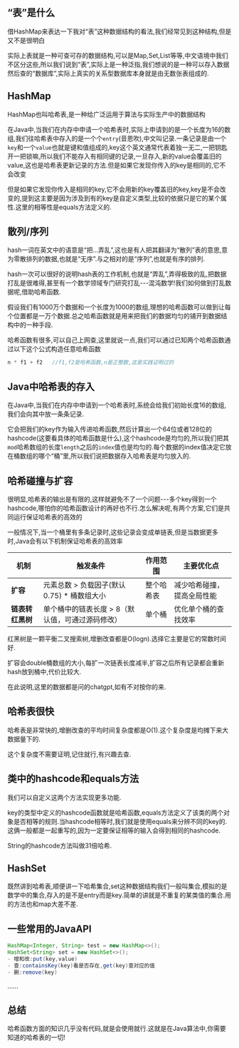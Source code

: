 ## “表”是什么

借HashMap来表达一下我对“表”这种数据结构的看法,我们经常见到这种结构,但是又不是很明白

实际上表就是一种可查可存的数据结构,可以是Map,Set,List等等,中文语境中我们不区分这些,所以我们说到“表”,实际上是一种泛指,我们想说的是一种可以存入数据然后查的“数据库”,实际上真实的关系型数据库本身就是由无数张表组成的.

## HashMap

HashMap也叫哈希表,是一种给广泛运用于算法与实际生产中的数据结构

在Java中,当我们在内存中申请一个哈希表时,实际上申请到的是一个长度为16的数组,我们往哈希表中存入的是一个个`entry`(音恩吹),中文叫记录.一条记录是由一个`key`和一个`value`也就是键和值组成的,key这个英文通常代表着独一无二,一把钥匙开一把锁嘛,所以我们不能存入有相同键的记录,一旦存入,新的value会覆盖旧的value,这也是哈希表更新记录的方法.但是如果它发现你传入的key是相同的,它不会改变

但是如果它发现你传入是相同的key,它不会用新的key覆盖旧的key,key是不会改变的,提到这主要是因为涉及到有的key是自定义类型,比较的依据只是它的某个属性.这里的相等性是equals方法定义的.

## 散列/序列

hash一词在英文中的语意是“把...弄乱”,这也是有人把其翻译为“散列”表的意思,意为零散排列的数据,也就是“无序”.与之相对的是“序列”,也就是有序的排列.

hash一次可以很好的说明hash表的工作机制,也就是“弄乱”,弄得极致的乱,把数据打乱是很难得,甚至有一个数学领域专门研究打乱---混沌数学!我们如何做到打乱数据呢,借助哈希函数.

假设我们有1000万个数据和一个长度为1000的数组,理想的哈希函数可以做到让每个位置都是一万个数据.总之哈希函数就是用来把我们的数据均匀的铺开到数据结构中的一种手段.

哈希函数有很多,可以自己上网查,这里就说一点,我们可以通过已知两个哈希函数通过以下这个公式构造任意哈希函数

```Java
n * f1 + f2   //f1,f2是哈希函数,n是正整数,这是实践证明过的
```

## Java中哈希表的存入

在Java中,当我们在内存中申请到一个哈希表时,系统会给我们初始长度16的数组,我们会向其中放一条条记录.

它会把我们的key作为输入传进哈希函数,然后计算出一个64位或者128位的hashcode(这要看具体的哈希函数是什么),这个hashcode是均匀的,所以我们把其`mod`哈希数组的长度`length`之后的`index`值也是均匀的.每个数据的index值决定它放在桶数组的哪个“桶”里,所以我们说把数据存入哈希表是均匀放入的.

## 哈希碰撞与扩容

很明显,哈希表的输出是有限的,这样就避免不了一个问题---多个key得到一个hashcode,哪怕你的哈希函数设计的再好也不行.怎么解决呢,有两个方案,它们是共同运行保证哈希表的高效的

一般情况下,当一个桶里有多条记录时,这些记录会变成单链表,但是当数据更多时,Java会有以下机制保证哈希表的高效率

| **机制**         | **触发条件**                                     | **作用范围** | **主要优化点**             |
| ---------------- | ------------------------------------------------ | ------------ | -------------------------- |
| **扩容**         | 元素总数 > 负载因子(默认 0.75) * 桶数组大小      | 整个哈希表   | 减少哈希碰撞，提高全局性能 |
| **链表转红黑树** | 单个桶中的链表长度 > 8（默认值，可通过源码修改） | 单个桶       | 优化单个桶的查找效率       |

红黑树是一颗平衡二叉搜索树,增删改查都是O(logn).选择它主要是它的常数时间好.

扩容会double桶数组的大小,每扩一次链表长度减半,扩容之后所有记录都会重新hash放到桶中,代价比较大.

在此说明,这里的数据都是问的chatgpt,如有不对按你的来.

## 哈希表很快

哈希表是非常快的,增删改查的平均时间复杂度都是O(1).这个复杂度是均摊下来大数据量下的.

这个复杂度不需要证明,记住就行,有兴趣去查.

## 类中的hashcode和equals方法

我们可以自定义这两个方法实现更多功能.

key的类型中定义的hashcode函数就是哈希函数,equals方法定义了该类的两个对象是否相等的规则.当hashcode相等时,我们就是使用equals来分辨不同的key的.这俩一般都是一起重写的,因为一定要保证相等的输入会得到相同的hashcode.

String的hashcode方法叫做31倍哈希.

## HashSet

既然讲到哈希表,顺便讲一下哈希集合,set这种数据结构我们一般叫集合,模拟的是数学中的集合,存入的是不是entry而是key.简单的讲就是不重复的某类值的集合.用的方法也和map大差不差.

## 一些常用的JavaAPI

```Java
HashMap<Integer, String> test = new HashMap<>();
HashSet<String> set = new HashSet<>();
- 增和改:put(key,value)
- 查:containsKey(key)看是否存在,get(key)查对应的值
- 删:remove(key)
```

......

## 总结

哈希函数方面的知识几乎没有代码,就是会使用就行.这就是在Java算法中,你需要知道的哈希表的一切!
